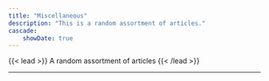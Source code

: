 ```yaml
---
title: "Miscellaneous"
description: "This is a random assortment of articles."
cascade:
    showDate: true
---
```


{{< lead >}}
A random assortment of articles
{{< /lead >}}

---
